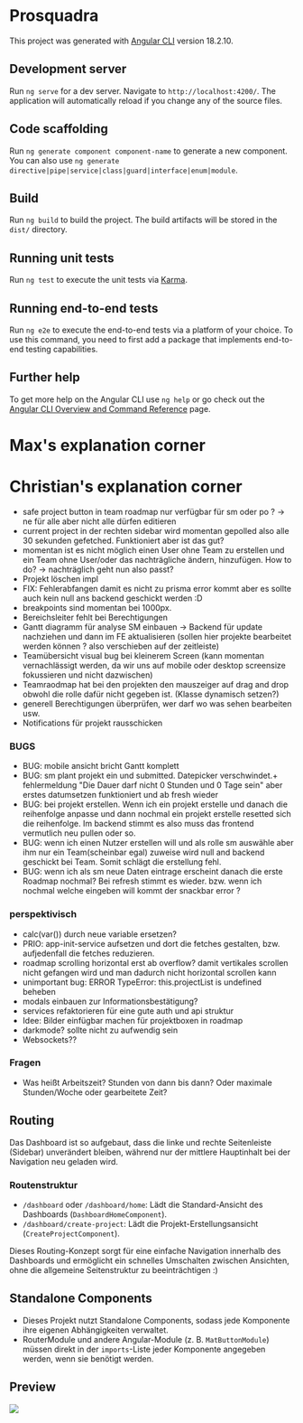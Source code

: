 # Prosquadra

This project was generated with [Angular CLI](https://github.com/angular/angular-cli) version 18.2.10.

## Development server

Run `ng serve` for a dev server. Navigate to `http://localhost:4200/`. The application will automatically reload if you change any of the source files.

## Code scaffolding

Run `ng generate component component-name` to generate a new component. You can also use `ng generate directive|pipe|service|class|guard|interface|enum|module`.

## Build

Run `ng build` to build the project. The build artifacts will be stored in the `dist/` directory.

## Running unit tests

Run `ng test` to execute the unit tests via [Karma](https://karma-runner.github.io).

## Running end-to-end tests

Run `ng e2e` to execute the end-to-end tests via a platform of your choice. To use this command, you need to first add a package that implements end-to-end testing capabilities.

## Further help

To get more help on the Angular CLI use `ng help` or go check out the [Angular CLI Overview and Command Reference](https://angular.dev/tools/cli) page.


# Max's explanation corner

# Christian's explanation corner

- safe project button in team roadmap nur verfügbar für sm oder po ? -> ne für alle aber nicht alle dürfen editieren
- current project in der rechten sidebar wird momentan gepolled also alle 30 sekunden gefetched. Funktioniert aber ist das gut?
- momentan ist es nicht möglich einen User ohne Team zu erstellen und ein Team ohne User/oder das nachträgliche ändern, hinzufügen. How to do? -> nachträglich geht nun also passt? 
- Projekt löschen impl
- FIX: Fehlerabfangen damit es nicht zu prisma error kommt aber es sollte auch kein null ans backend geschickt werden :D 
- breakpoints sind momentan bei 1000px.
- Bereichsleiter fehlt bei Berechtigungen
- Gantt diagramm für analyse SM einbauen -> Backend für update nachziehen und dann im FE aktualisieren (sollen hier projekte bearbeitet werden können ? also verschieben auf der zeitleiste)
- Teamübersicht visual bug bei kleinerem Screen (kann momentan vernachlässigt werden, da wir uns auf mobile oder desktop screensize fokussieren und nicht dazwischen)
- Teamraodmap hat bei den projekten den mauszeiger auf drag and drop obwohl die rolle dafür nicht gegeben ist. (Klasse dynamisch setzen?)
- generell Berechtigungen überprüfen, wer darf wo was sehen bearbeiten usw.
- Notifications für projekt rausschicken


### BUGS
- BUG: mobile ansicht bricht Gantt komplett
- BUG: sm plant projekt ein und submitted. Datepicker verschwindet.+ fehlermeldung "Die Dauer darf nicht 0 Stunden und 0 Tage sein" aber erstes datumsetzen funktioniert und ab fresh wieder
- BUG: bei projekt erstellen. Wenn ich ein projekt erstelle und danach die reihenfolge anpasse und dann nochmal ein projekt erstelle resetted sich die reihenfolge. Im backend stimmt es also muss das frontend vermutlich neu pullen oder so.
- BUG: wenn ich einen Nutzer erstellen will und als rolle sm auswähle aber ihm nur ein Team(scheinbar egal) zuweise wird null and backend geschickt bei Team. Somit schlägt die erstellung fehl.
- BUG: wenn ich als sm neue Daten eintrage erscheint danach die erste Roadmap nochmal? Bei refresh stimmt es wieder. bzw. wenn ich nochmal welche eingeben will kommt der snackbar error ?

### perspektivisch
- calc(var()) durch neue variable ersetzen?
- PRIO: app-init-service aufsetzen und dort die fetches gestalten, bzw. aufjedenfall die fetches reduzieren.
- roadmap scrolling horizontal erst ab overflow? damit vertikales scrollen nicht gefangen wird und man dadurch nicht horizontal scrollen kann 
- unimportant bug: ERROR TypeError: this.projectList is undefined beheben
- modals einbauen zur Informationsbestätigung?
- services refaktorieren für eine gute auth und api struktur
- Idee: Bilder einfügbar machen für projektboxen in roadmap
- darkmode? sollte nicht zu aufwendig sein
- Websockets??

### Fragen
- Was heißt Arbeitszeit? Stunden von dann bis dann? Oder maximale Stunden/Woche oder gearbeitete Zeit?


## Routing

Das Dashboard ist so aufgebaut, dass die linke und rechte Seitenleiste (Sidebar) unverändert bleiben, während nur der mittlere Hauptinhalt bei der Navigation neu geladen wird.

### Routenstruktur

* ````/dashboard```` oder ````/dashboard/home````: Lädt die Standard-Ansicht des Dashboards (````DashboardHomeComponent````).
* ````/dashboard/create-project````: Lädt die Projekt-Erstellungsansicht (````CreateProjectComponent````).

Dieses Routing-Konzept sorgt für eine einfache Navigation innerhalb des Dashboards und ermöglicht ein schnelles Umschalten zwischen Ansichten, ohne die allgemeine Seitenstruktur zu beeinträchtigen :)

## Standalone Components

* Dieses Projekt nutzt Standalone Components, sodass jede Komponente ihre eigenen Abhängigkeiten verwaltet.
* RouterModule und andere Angular-Module (z. B. ````MatButtonModule````) müssen direkt in der ````imports````-Liste jeder Komponente angegeben werden, wenn sie benötigt werden.

## Preview

![](https://web06.iis.uni-bamberg.de/gitlab/wip2425g1/wip2425_g1/-/raw/main/prosquadra/readme_preview.gif)
